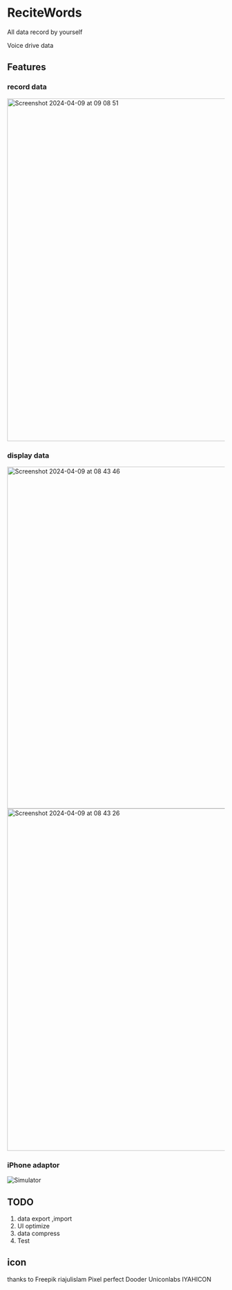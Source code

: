 # ReciteWords

All data record by yourself

Voice drive data


## Features

### record data
<img width="791" alt="Screenshot 2024-04-09 at 09 08 51" src="https://github.com/jakejone/ReciteWords/assets/3777462/c099b279-4af9-4d39-bb2e-ec3fdb6e3e1c">

### display data

<img width="789" alt="Screenshot 2024-04-09 at 08 43 46" src="https://github.com/jakejone/ReciteWords/assets/3777462/d3e3b46b-40f1-4634-812f-a8b96bb9da7a">
<img width="790" alt="Screenshot 2024-04-09 at 08 43 26" src="https://github.com/jakejone/ReciteWords/assets/3777462/8f509472-c6e6-4880-aabb-78225fb2697f">

### iPhone adaptor



![Simulator](https://github.com/jakejone/ReciteWords/assets/3777462/867a96d4-8196-4812-82bc-cf78d2acecc9)





## TODO
1. data export ,import
2. UI optimize
3. data compress
4. Test
   

## icon
thanks to 
Freepik
riajulislam
Pixel perfect
Dooder
Uniconlabs
IYAHICON

